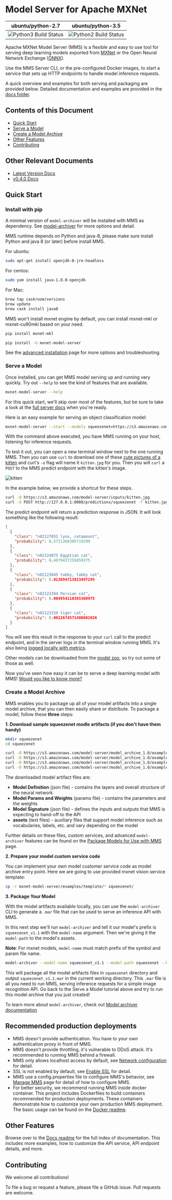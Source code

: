 Model Server for Apache MXNet
=======

| ubuntu/python-2.7 | ubuntu/python-3.5 |
|---------|---------|
| ![Python3 Build Status](https://codebuild.us-east-1.amazonaws.com/badges?uuid=eyJlbmNyeXB0ZWREYXRhIjoicGZ6dXFmMU54UGxDaGsxUDhXclJLcFpHTnFMNld6cW5POVpNclc4Vm9BUWJNamZKMGdzbk1lOU92Z0VWQVZJTThsRUttOW8rUzgxZ2F0Ull1U1VkSHo0PSIsIml2UGFyYW1ldGVyU3BlYyI6IkJJaFc1QTEwRGhwUXY1dDgiLCJtYXRlcmlhbFNldFNlcmlhbCI6MX0%3D&branch=master) | ![Python2 Build Status](https://codebuild.us-east-1.amazonaws.com/badges?uuid=eyJlbmNyeXB0ZWREYXRhIjoiYVdIajEwVW9uZ3cvWkZqaHlaRGNUU2M0clE2aUVjelJranJoYTI3S1lHT3R5THJXdklzejU2UVM5NWlUTWdwaVVJalRwYi9GTnJ1aUxiRXIvTGhuQ2g0PSIsIml2UGFyYW1ldGVyU3BlYyI6IjArcHVCaFgvR1pTN1JoSG4iLCJtYXRlcmlhbFNldFNlcmlhbCI6MX0%3D&branch=master) |

Apache MXNet Model Server (MMS) is a flexible and easy to use tool for serving deep learning models exported from [MXNet](http://mxnet.io/) or the Open Neural Network Exchange ([ONNX](http://onnx.ai/)).


Use the MMS Server CLI, or the pre-configured Docker images, to start a service that sets up HTTP endpoints to handle model inference requests.

A quick overview and examples for both serving and packaging are provided below. Detailed documentation and examples are provided in the [docs folder](docs/README.md).

## Contents of this Document
* [Quick Start](#quick-start)
* [Serve a Model](#serve-a-model)
* [Create a Model Archive](#create-a-model-archive)
* [Other Features](#other-features)
* [Contributing](#contributing)

## Other Relevant Documents
* [Latest Version Docs](docs/README.md)
* [v0.4.0 Docs](https://github.com/awslabs/mxnet-model-server/blob/v0.4.0/docs/README.md)
## Quick Start

### Install with pip

A minimal version of `model-archiver` will be installed with MMS as dependency. See [model-archiver](model-archiver/README.md) for more options and detail.

MMS runtime depends on Python and java-8, please make sure install Python and java 8 (or later)  before install MMS.

For ubuntu:
```bash
sudo apt-get install openjdk-8-jre-headless
```

For centos:
```bash
sudo yum install java-1.8.0-openjdk
```

For Mac:
```bash
brew tap caskroom/versions
brew update
brew cask install java8
```

MMS won't install mxnet engine by default, you can install mxnet-mkl or mxnet-cu90mkl based on your need.

```bash
pip install mxnet-mkl

pip install -U mxnet-model-server
```

See the [advanced installation](docs/install.md) page for more options and troubleshooting.

### Serve a Model

Once installed, you can get MMS model serving up and running very quickly. Try out `--help` to see the kind of features that are available.

```bash
mxnet-model-server --help
```

For this quick start, we'll skip over most of the features, but be sure to take a look at the [full server docs](docs/server.md) when you're ready.

Here is an easy example for serving an object classification model:
```bash
mxnet-model-server --start --models squeezenet=https://s3.amazonaws.com/model-server/model_archive_1.0/squeezenet_v1.1.mar
```

With the command above executed, you have MMS running on your host, listening for inference requests.

To test it out, you can open a new terminal window next to the one running MMS. Then you can use `curl` to download one of these [cute pictures of a kitten](https://www.google.com/search?q=cute+kitten&tbm=isch&hl=en&cr=&safe=images) and curl's `-o` flag will name it `kitten.jpg` for you. Then you will `curl` a `POST` to the MMS predict endpoint with the kitten's image.

![kitten](docs/images/kitten_small.jpg)

In the example below, we provide a shortcut for these steps.

```bash
curl -O https://s3.amazonaws.com/model-server/inputs/kitten.jpg
curl -X POST http://127.0.0.1:8080/predictions/squeezenet -T kitten.jpg
```

The predict endpoint will return a prediction response in JSON. It will look something like the following result:

```json
[
  {
    "class": "n02127052 lynx, catamount", 
    "probability": 0.5721369385719299
  }, 
  {
    "class": "n02124075 Egyptian cat", 
    "probability": 0.4079437255859375
  }, 
  {
    "class": "n02123045 tabby, tabby cat", 
    "probability": 0.013694713823497295
  }, 
  {
    "class": "n02123394 Persian cat", 
    "probability": 0.004954110365360975
  }, 
  {
    "class": "n02123159 tiger cat", 
    "probability": 0.0012674571480602026
  }
]
```

You will see this result in the response to your `curl` call to the predict endpoint, and in the server logs in the terminal window running MMS. It's also being [logged locally with metrics](docs/metrics.md).

Other models can be downloaded from the [model zoo](docs/model_zoo.md), so try out some of those as well.

Now you've seen how easy it can be to serve a deep learning model with MMS! [Would you like to know more?](docs/server.md)


### Create a Model Archive

MMS enables you to package up all of your model artifacts into a single model archive, that you can then easily share or distribute. To package a model, follow these **three** steps:

**1. Download sample squeezenet modle artifacts (if you don't have them handy)**

```bash
mkdir squeezenet
cd squeezenet

curl -O https://s3.amazonaws.com/model-server/model_archive_1.0/examples/squeezenet_v1.1/squeezenet_v1.1-symbol.json
curl -O https://s3.amazonaws.com/model-server/model_archive_1.0/examples/squeezenet_v1.1/squeezenet_v1.1-0000.params
curl -O https://s3.amazonaws.com/model-server/model_archive_1.0/examples/squeezenet_v1.1/signature.json
curl -O https://s3.amazonaws.com/model-server/model_archive_1.0/examples/squeezenet_v1.1/synset.txt
```

The downloaded model artifact files are:

* **Model Definition** (json file) - contains the layers and overall structure of the neural network
* **Model Params and Weights** (params file) - contains the parameters and the weights
* **Model Signature** (json file) - defines the inputs and outputs that MMS is expecting to hand-off to the API
* **assets** (text files) - auxiliary files that support model inference such as vocabularies, labels, etc. and vary depending on the model

Further details on these files, custom services, and advanced `model-archiver` features can be found on the [Package Models for Use with MMS](model-archiver/README.md) page.

**2. Prepare your model custom service code**

You can implement your own model customer service code as model archive entry point. Here we are going to use provided mxnet vision service template:

```bash
cp -r mxnet-model-server/examples/template/* squeezenet/
``` 

**3. Package Your Model**

With the model artifacts available locally, you can use the `model-archiver` CLI to generate a `.mar` file that can be used to serve an inference API with MMS.

In this next step we'll run `model-archiver` and tell it our model's prefix is `squeezenet_v1.1` with the `model-name` argument. Then we're giving it the `model-path` to the model's assets.

**Note**: For mxnet models, `model-name` must match prefix of the symbol and param file name. 

```bash
model-archiver --model-name squeezenet_v1.1 --model-path squeezenet --handler mxnet_vision_service:handle
```

This will package all the model artifacts files in `squeezenet` directory and output `squeezenet_v1.1.mar` in the current working directory. This `.mar` file is all you need to run MMS, serving inference requests for a simple image recognition API. Go back to the Serve a Model tutorial above and try to run this model archive that you just created!

To learn more about `model-archiver`, check out [Model archiver documentation](model-archiver/README.md)

## Recommended production deployments

* MMS doesn't provide authentication. You have to your own authentication proxy in front of MMS.
* MMS doesn't provide throttling, it's vulnerable to DDoS attack. It's recommended to running MMS behind a firewall.
* MMS only allows localhost access by default, see [Network configuration](docs/configuration.md#configure-mms-listening-port) for detail.
* SSL is not enabled by default, see [Enable SSL](docs/configuration.md#enable-ssl) for detail.
* MMS use a config.properties file to configure MMS's behavior, see [Manage MMS](docs/configuration.md) page for detail of how to configure MMS.
* For better security, we recommend running MMS inside docker container. This project includes Dockerfiles to build containers recommended for production deployments. These containers demonstrate how to customize your own production MMS deployment. The basic usage can be found on the [Docker readme](docker/README.md).

## Other Features

Browse over to the [Docs readme](docs/README.md) for the full index of documentation. This includes more examples, how to customize the API service, API endpoint details, and more.

## Contributing

We welcome all contributions!

To file a bug or request a feature, please file a GitHub issue. Pull requests are welcome.

